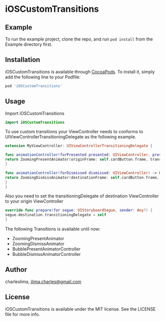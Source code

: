 # iOSCustomTransitions

## Example

To run the example project, clone the repo, and run `pod install` from the Example directory first.

## Installation

iOSCustomTransitions is available through [CocoaPods](https://cocoapods.org). To install
it, simply add the following line to your Podfile:

```ruby
pod 'iOSCustomTransitions'
```
## Usage

Import iOSCustomTransitions

````swift
import iOSCustomTransitions
````

To use custom transitions your ViewController needs to conforms to UIViewControllerTransitioningDelegate as the following example.

```swift
extension MyViewController: UIViewControllerTransitioningDelegate {

func animationController(forPresented presented: UIViewController, presenting: UIViewController, source: UIViewController) -> UIViewControllerAnimatedTransitioning? {
return ZoomingPresentAnimator(originFrame: self.cardButton.frame, transitionStyle: .mixed, originViewSnapshot: self.cardButton.snapshotView(afterScreenUpdates: true))
}

func animationController(forDismissed dismissed: UIViewController) -> UIViewControllerAnimatedTransitioning? {
return ZoomingDismissAnimator(destinationFrame: self.cardButton.frame, transitionStyle: .mixed, destinationViewSnapshot: self.cardButton.snapshotView(afterScreenUpdates: false))
}
}
```

Also you need to set the transitioningDelegate of destination ViewController to your origin ViewController

```swift
override func prepare(for segue: UIStoryboardSegue, sender: Any?) {
segue.destination.transitioningDelegate = self
}
```

The following Transitions is available until now:

* ZoomingPresentAnimator
* ZoomingDismissAnimator
* BubblePresentAnimatorController
* BubbleDismissAnimatorController

## Author

charleslima, jlima.charles@gmail.com

## License

iOSCustomTransitions is available under the MIT license. See the LICENSE file for more info.

